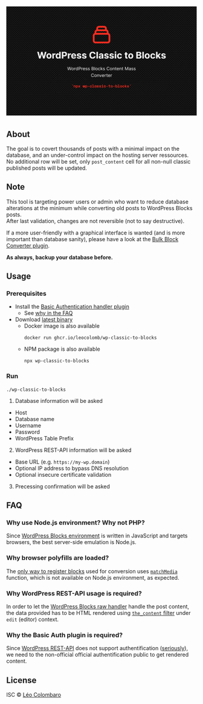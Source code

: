 # ![WordPress Classic to Blocks Content Mass Converter](.github/WordPress-Classic-to-Blocks.png)

## About

The goal is to covert thousands of posts with a minimal impact on the database,
and an under-control impact on the hosting server ressources.
No additional row will be set, only `post_content` cell for all non-null classic
published posts will be updated.

## Note

This tool is targeting power users or admin who want to reduce database
alterations at the minimum while converting old posts to WordPress Blocks posts.  
After last validation, changes are not reversible (not to say destructive).

If a more user-friendly with a graphical interface is wanted (and is more
important than database sanity), please have a look at the
[Bulk Block Converter plugin](https://wordpress.org/plugins/bulk-block-converter/).

**As always, backup your database before.**

## Usage

### Prerequisites

* Install the [Basic Authentication handler plugin](https://github.com/WP-API/Basic-Auth)
  * See [why in the FAQ](#why-the-basic-auth-plugin-is-required)
* Download [latest binary](releases/latest)
  * Docker image is also available
    ```shell
    docker run ghcr.io/leocolomb/wp-classic-to-blocks
    ```
  * NPM package is also available
    ```shell
    npx wp-classic-to-blocks
    ```

### Run

```shell
./wp-classic-to-blocks
```

1. Database information will be asked
  * Host
  * Database name
  * Username
  * Password
  * WordPress Table Prefix
2. WordPress REST-API information will be asked
  * Base URL (e.g. `https://my-wp.domain`)
  * Optional IP address to bypass DNS resolution
  * Optional insecure certificate validation
3. Precessing confirmation will be asked

## FAQ

### Why use Node.js environment? Why not PHP?

Since [WordPress Blocks environment](https://github.com/WordPress/gutenberg) is
written in JavaScript and targets browsers, the best server-side emulation is Node.js.

### Why browser polyfills are loaded?

The [only way to register blocks](https://github.com/WordPress/gutenberg/tree/master/packages/block-library)
used for conversion uses [`matchMedia`](https://developer.mozilla.org/docs/Web/API/Window/matchMedia)
function, which is not available on Node.js environment, as expected.

### Why WordPress REST-API usage is required?

In order to let the [WordPress Blocks raw handler](https://github.com/WordPress/gutenberg/tree/master/packages/blocks#rawHandler)
handle the post content, the data provided has to be HTML rendered using
[`the_content` filter](https://developer.wordpress.org/reference/hooks/the_content/)
under `edit` (editor) context.

### Why the Basic Auth plugin is required?

Since [WordPress REST-API](https://developer.wordpress.org/rest-api/) does not
support authentification ([seriously](https://developer.wordpress.org/rest-api/using-the-rest-api/authentication/)),
we need to the non-official official authentification public to get rendered
content.

## License

ISC © [Léo Colombaro](https://colombaro.fr)
